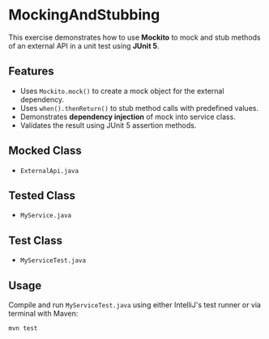 # MockingAndStubbing

This exercise demonstrates how to use **Mockito** to mock and stub methods of an external API in a unit test using **JUnit 5**.

## Features
- Uses `Mockito.mock()` to create a mock object for the external dependency.
- Uses `when().thenReturn()` to stub method calls with predefined values.
- Demonstrates **dependency injection** of mock into service class.
- Validates the result using JUnit 5 assertion methods.

## Mocked Class
- `ExternalApi.java`

## Tested Class
- `MyService.java`

## Test Class
- `MyServiceTest.java`

## Usage
Compile and run `MyServiceTest.java` using either IntelliJ's test runner or via terminal with Maven:

```bash
mvn test
